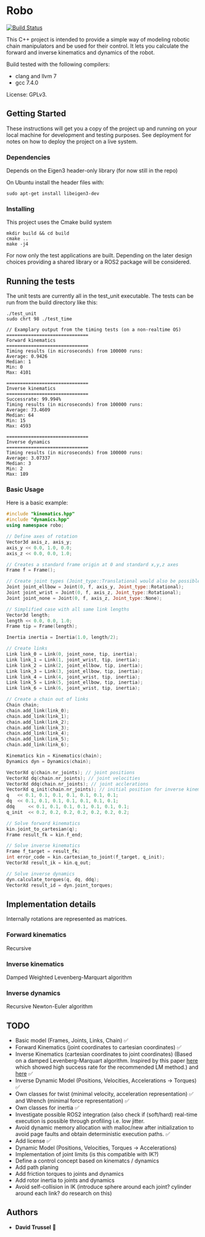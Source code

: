 # Robo

[![Build Status](https://travis-ci.org/DaveTrussel/robo.svg?branch=master)](https://travis-ci.org/DaveTrussel/robo)

This C++ project is intended to provide a simple way of modeling robotic chain manipulators and be used for their control. It lets you calculate the forward and inverse kinematics and dynamics of the robot.

Build tested with the following compilers:
* clang and llvm 7
* gcc 7.4.0

License: GPLv3.


## Getting Started

These instructions will get you a copy of the project up and running on your local machine for development and testing purposes. See deployment for notes on how to deploy the project on a live system.

### Dependencies

Depends on the Eigen3 header-only library (for now still in the repo)

On Ubuntu install the header files with:
```
sudo apt-get install libeigen3-dev
```

### Installing

This project uses the Cmake build system

```
mkdir build && cd build
cmake ..
make -j4
```

For now only the test applications are built. Depending on the later design choices providing a shared library or a ROS2 package will be considered.

## Running the tests

The unit tests are currently all in the test_unit executable.
The tests can be run from the build directory like this:

```
./test_unit
sudo chrt 98 ./test_time

// Examplary output from the timing tests (on a non-realtime OS)
==============================
Forward kinematics
==============================
Timing results (in microseconds) from 100000 runs:
Average: 0.9426
Median: 1
Min: 0
Max: 4101

==============================
Inverse kinematics
==============================
Successrate: 99.994%
Timing results (in microseconds) from 100000 runs:
Average: 73.4609
Median: 64
Min: 15
Max: 4593

==============================
Inverse dynamics
==============================
Timing results (in microseconds) from 100000 runs:
Average: 3.07337
Median: 3
Min: 2
Max: 189
```

### Basic Usage
Here is a basic example:

```cpp
#include "kinematics.hpp"
#include "dynamics.hpp"
using namespace robo;

// Define axes of rotation
Vector3d axis_z, axis_y;
axis_y << 0.0, 1.0, 0.0;
axis_z << 0.0, 0.0, 1.0;

// Creates a standard frame origin at 0 and standard x,y,z axes
Frame f = Frame();

// Create joint types (Joint_type::Translational would also be possible)
Joint joint_ellbow = Joint(0, f, axis_y, Joint_type::Rotational);
Joint joint_wrist = Joint(0, f, axis_z, Joint_type::Rotational);
Joint joint_none = Joint(0, f, axis_z, Joint_type::None);

// Simplified case with all same link lengths
Vector3d length;
length << 0.0, 0.0, 1.0;
Frame tip = Frame(length);

Inertia inertia = Inertia(1.0, length/2);

// Create links
Link link_0 = Link(0, joint_none, tip, inertia);
Link link_1 = Link(1, joint_wrist, tip, inertia);
Link link_2 = Link(2, joint_ellbow, tip, inertia);
Link link_3 = Link(3, joint_ellbow, tip, inertia);
Link link_4 = Link(4, joint_wrist, tip, inertia);
Link link_5 = Link(5, joint_ellbow, tip, inertia);
Link link_6 = Link(6, joint_wrist, tip, inertia);

// Create a chain out of links
Chain chain;
chain.add_link(link_0);
chain.add_link(link_1);
chain.add_link(link_2);
chain.add_link(link_3);
chain.add_link(link_4);
chain.add_link(link_5);
chain.add_link(link_6);

Kinematics kin = Kinematics(chain);
Dynamics dyn = Dynamics(chain);

VectorXd q(chain.nr_joints); // joint positions
VectorXd dq(chain.nr_joints); // joint velocities
VectorXd ddq(chain.nr_joints); // joint acclerations
VectorXd q_init(chain.nr_joints); // initial position for inverse kinematics
q 	<< 0.1, 0.1, 0.1, 0.1, 0.1, 0.1, 0.1;
dq 	<< 0.1, 0.1, 0.1, 0.1, 0.1, 0.1, 0.1;
ddq 	<< 0.1, 0.1, 0.1, 0.1, 0.1, 0.1, 0.1;
q_init 	<< 0.2, 0.2, 0.2, 0.2, 0.2, 0.2, 0.2;

// Solve forward kinematics
kin.joint_to_cartesian(q);
Frame result_fk = kin.f_end;

// Solve inverse kinematics
Frame f_target = result_fk;
int error_code = kin.cartesian_to_joint(f_target, q_init);
VectorXd result_ik = kin.q_out;

// Solve inverse dynamics
dyn.calculate_torques(q, dq, ddq);
VectorXd result_id = dyn.joint_torques;
```

## Implementation details
Internally rotations are represented as matrices.
### Forward kinematics
Recursive
### Inverse kinematics
Damped Weighted Levenberg-Marquart algorithm
### Inverse dynamics
Recursive Newton-Euler algorithm

## TODO
- Basic model (Frames, Joints, Links, Chain)  :white_check_mark:
- Forward Kinematics (joint coordinates to cartesian coordinates)  :white_check_mark:
- Inverse Kinematics (cartesian coordinates to joint coordinates) (Based on a damped Levenberg-Marquart algorithm. Inspired by this paper [here](http://mi.ams.eng.osaka-u.ac.jp/pub/2011/tro2011sugihara.pdf) which showed high success rate for the recommended LM method.) and [here](https://groups.csail.mit.edu/drl/journal_club/papers/033005/buss-2004.pdf) :white_check_mark:
- Inverse Dynamic Model (Positions, Velocities, Accelerations -> Torques) :white_check_mark:
- Own classes for twist (minimal velocity, acceleration representation) :white_check_mark: and Wrench (minimal force representation) :white_check_mark:
- Own classes for inertia :white_check_mark:
- Investigate possible ROS2 integration (also check if (soft/hard) real-time execution is possible through profiling i.e. low jitter.
- Avoid dynamic memory allocation with malloc/new after initialization to avoid page faults and obtain deterministic execution paths. :white_check_mark:
- Add license :white_check_mark:
- Dynamic Model (Positions, Velocities, Torques -> Accelerations)
- Implementation of joint limits (is this compatible with IK?)
- Define a control concept based on kinematcs / dynamics
- Add path planing
- Add friction torques to joints and dynamics
- Add rotor inertia to joints and dynamics
- Avoid self-collision in IK (introduce sphere around each joint? cylinder around each link? do research on this)

## Authors

* **David Trussel**  :monkey:
